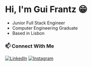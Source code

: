 # Hi, I'm Gui Frantz 😁

- Junior Full Stack Engineer
- Computer Engineering Graduate
- Based in Lisbon

### 📫 Connect With Me
[![LinkedIn](https://img.shields.io/badge/LinkedIn-0077B5?style=for-the-badge&logo=linkedin&logoColor=white)](https://linkedin.com/in/guilhermegfrantz)
[![Instagram](https://img.shields.io/badge/Instagram-E4405F?style=for-the-badge&logo=instagram&logoColor=white)](https://www.instagram.com/guigurgelf/)

